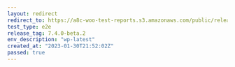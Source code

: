 ```yaml
---
layout: redirect
redirect_to: https://a8c-woo-test-reports.s3.amazonaws.com/public/release/7.4.0-beta.2/wp-latest/e2e/index.html
test_type: e2e
release_tag: 7.4.0-beta.2
env_description: "wp-latest"
created_at: "2023-01-30T21:52:02Z"
passed: true
---
```

